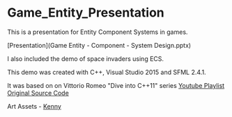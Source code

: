 # Game_Entity_Presentation

This is a presentation for Entity Component Systems in games.

[Presentation](Game Entity - Component - System Design.pptx)


I also included the demo of space invaders using ECS.

This demo was created with C++, Visual Studio 2015 and SFML 2.4.1.

It was based on on Vittorio Romeo "Dive into C++11"  series
[Youtube Playlist](https://www.youtube.com/playlist?list=PLTEcWGdSiQenl4YRPvSqW7UPC6SiGNN7e)
[Original Source Code](https://github.com/SuperV1234/Tutorials)

Art Assets - [Kenny](http://kenney.nl/assets/space-shooter-redux)
